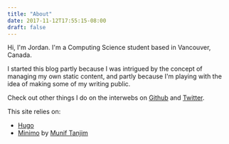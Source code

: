 ```yaml
---
title: "About"
date: 2017-11-12T17:55:15-08:00
draft: false
---
```


Hi, I'm Jordan. I'm a Computing Science student based in Vancouver, Canada.

I started this blog partly because I was intrigued by the concept of managing my own static content, and partly because I'm playing with the idea of making some of my writing public.

Check out other things I do on the interwebs on [Github](https://github.com/onethirdzero) and [Twitter](https://twitter.com/onethirdzero).

This site relies on:

- [Hugo](https://gohugo.io)
- [Minimo](https://themes.gohugo.io/minimo/) by [Munif Tanjim](https://twitter.com/MunifTanjim)
